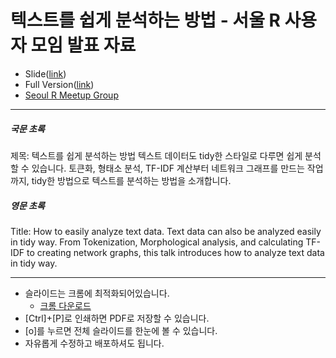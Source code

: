 # 텍스트를 쉽게 분석하는 방법 - 서울 R 사용자 모임 발표 자료

- Slide([link](http://youngwoos.github.io/rmeetup_tidy_textmining/tidy_textmining.html))
- Full Version([link](https://github.com/youngwoos/Doit_textmining/tree/main/docs))
- [Seoul R Meetup Group](https://www.meetup.com/ko-KR/seoul-r-meetup/)

---

##### 국문 초록
제목: 텍스트를 쉽게 분석하는 방법
텍스트 데이터도 tidy한 스타일로 다루면 쉽게 분석할 수 있습니다. 토큰화, 형태소 분석, TF-IDF 계산부터 네트워크 그래프를 만드는 작업까지, tidy한 방법으로 텍스트를 분석하는 방법을 소개합니다.

##### 영문 초록
Title: How to easily analyze text data.
Text data can also be analyzed easily in tidy way. From Tokenization, Morphological analysis, and calculating TF-IDF to creating network graphs, this talk introduces how to analyze text data in tidy way.

---

- 슬라이드는 크롬에 최적화되어있습니다. 
  - [크롬 다운로드](https://www.google.com/chrome/)
- [Ctrl]+[P]로 인쇄하면 PDF로 저장할 수 있습니다.
- [o]를 누르면 전체 슬라이드를 한눈에 볼 수 있습니다.
- 자유롭게 수정하고 배포하셔도 됩니다.



